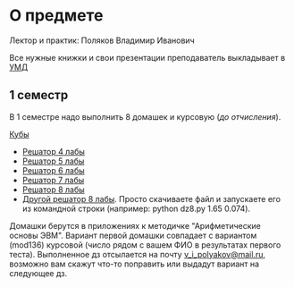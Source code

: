 # О предмете
Лектор и практик: Поляков Владимир Иванович

Все нужные книжки и свои презентации преподаватель выкладывает в [УМД](https://isu.ifmo.ru/pls/apex/f?p=2143:6:116879907823552::NO:RP:)

## 1 семестр
В 1 семестре надо выполнить 8 домашек и курсовую (_до отчисления_). 

[Кубы](https://t.me/+qO4dE84coBlkNDU6)

- [Решатор 4 лабы](https://205826.github.io/T2P/T2P_EDITOR.html?id=149999)
- [Решатор 5 лабы](https://205826.github.io/T2P/T2P_EDITOR.html?id=149998)
- [Решатор 6 лабы](https://205826.github.io/T2P/T2P_EDITOR.html?id=149997)
- [Решатор 7 лабы](https://205826.github.io/T2P/T2P_EDITOR.html?id=149996)
- [Решатор 8 лабы](https://205826.github.io/T2P/T2P_EDITOR.html?id=149995)
- [Другой решатор 8 лабы](https://github.com/RomanVassilchenko/ITMO-My-Projects/blob/main/Year-1/Discrete%20math%2C%20%D0%94%D0%B8%D1%81%D0%BA%D1%80%D0%B5%D1%82%D0%BD%D0%B0%D1%8F%20%D0%BC%D0%B0%D1%82%D0%B5%D0%BC%D0%B0%D1%82%D0%B8%D0%BA%D0%B0/1-semester/Homework/dz8.py). Просто скачиваете файл и запускаете его из командной строки (например: python dz8.py 1.65 0.074).

Домашки берутся в приложениях к методичке "Арифметические основы ЭВМ". Вариант первой домашки совпадает с вариантом (mod136) курсовой (число рядом с вашем ФИО в результатах первого теста).
Выполненное дз отсылается на почту v_i_polyakov@mail.ru, возможно вам скажут что-то поправить или выдадут вариант на следующее дз.
